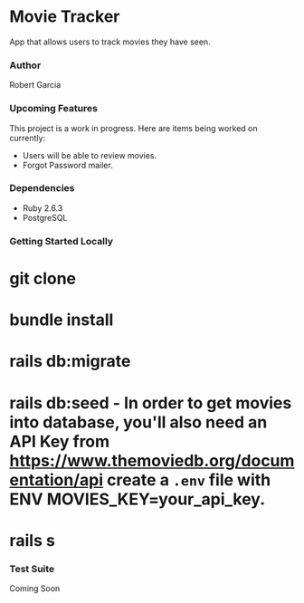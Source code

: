 # Movie Tracker

App that allows users to track movies they have seen.

### Author

Robert Garcia

### Upcoming Features

This project is a work in progress. Here are items being worked on currently:

* Users will be able to review movies.
* Forgot Password mailer.

### Dependencies

* Ruby 2.6.3
* PostgreSQL

### Getting Started Locally

# git clone
# bundle install
# rails db:migrate
# rails db:seed - In order to get movies into database, you'll also need an API Key from https://www.themoviedb.org/documentation/api create a `.env` file with ENV MOVIES_KEY=your_api_key.
# rails s

### Test Suite

Coming Soon
